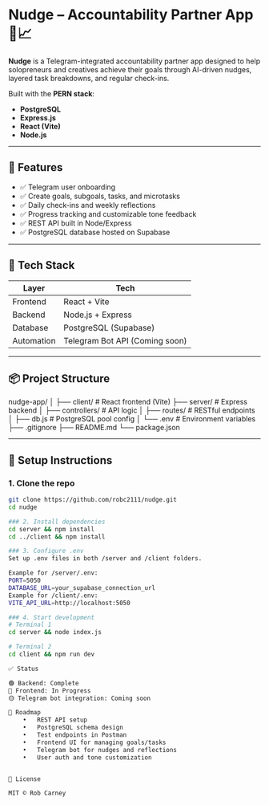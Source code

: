 # Nudge – Accountability Partner App 🤖📈

**Nudge** is a Telegram-integrated accountability partner app designed to help solopreneurs and creatives achieve their goals through AI-driven nudges, layered task breakdowns, and regular check-ins.

Built with the **PERN stack**:
- **PostgreSQL**
- **Express.js**
- **React (Vite)**
- **Node.js**

---

## 🚀 Features

- ✅ Telegram user onboarding
- ✅ Create goals, subgoals, tasks, and microtasks
- ✅ Daily check-ins and weekly reflections
- ✅ Progress tracking and customizable tone feedback
- ✅ REST API built in Node/Express
- ✅ PostgreSQL database hosted on Supabase

---

## 🧱 Tech Stack

| Layer         | Tech           |
|---------------|----------------|
| Frontend      | React + Vite   |
| Backend       | Node.js + Express |
| Database      | PostgreSQL (Supabase) |
| Automation    | Telegram Bot API (Coming soon) |

---

## 📦 Project Structure
nudge-app/
│
├── client/              # React frontend (Vite)
├── server/              # Express backend
│   ├── controllers/     # API logic
│   ├── routes/          # RESTful endpoints
│   ├── db.js            # PostgreSQL pool config
│   └── .env             # Environment variables
├── .gitignore
├── README.md
└── package.json

---

## 🔧 Setup Instructions

### 1. Clone the repo
```bash
git clone https://github.com/robc2111/nudge.git
cd nudge

### 2. Install dependencies
cd server && npm install
cd ../client && npm install

### 3. Configure .env
Set up .env files in both /server and /client folders.

Example for /server/.env:
PORT=5050
DATABASE_URL=your_supabase_connection_url
Example for /client/.env:
VITE_API_URL=http://localhost:5050

### 4. Start development
# Terminal 1
cd server && node index.js

# Terminal 2
cd client && npm run dev

✅ Status

🟢 Backend: Complete
🔵 Frontend: In Progress
🟡 Telegram bot integration: Coming soon

📌 Roadmap
	•	REST API setup
	•	PostgreSQL schema design
	•	Test endpoints in Postman
	•	Frontend UI for managing goals/tasks
	•	Telegram bot for nudges and reflections
	•	User auth and tone customization


📄 License

MIT © Rob Carney

